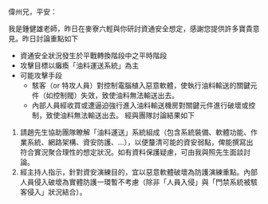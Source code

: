 偉州兄，平安：

我是鍾健雄老師，昨日在麥寮六輕與你研討資通安全想定，感謝您提供許多寶貴意見。昨日討論重點如下
* 資通安全狀況發生於平戰轉換階段中之平時階段
* 攻擊目標以癱瘓「油料運送系統」為主
* 可能攻擊手段
	* 駭客（or 特攻人員）對控制電腦植入惡意軟體，使執行油料輸送的關鍵元件（如控制閥）失效，致使油料無法輸送出去。
	* 內部人員經收買或遭逼迫強行進入油料輸送機房對關鍵元件進行破壞或控制，致使油料無法輸送出去。
經與團隊討論結果如下
1. 請趙先生協助團隊瞭解「油料運送」系統組成（包含系統裝備、軟體功能、作業系統、網路架構、資安防護、…），以便釐清可能的資安弱點，俾能撰寫出符合實況聚合理性的想定狀況。如有資料保護疑慮，可由我與照先生面談討論。
2. 經主持人指示，針對資安演練目的，宜以惡意軟體破壞為防護演練重點。內部人員侵入破壞為實體防護一環暫不考慮（除非「人員入侵」與「門禁系統被駭客侵入」狀況結合）。